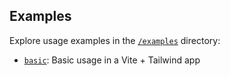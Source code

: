 ## Examples

Explore usage examples in the [`/examples`](./examples) directory:

- [`basic`](./examples/basic): Basic usage in a Vite + Tailwind app
